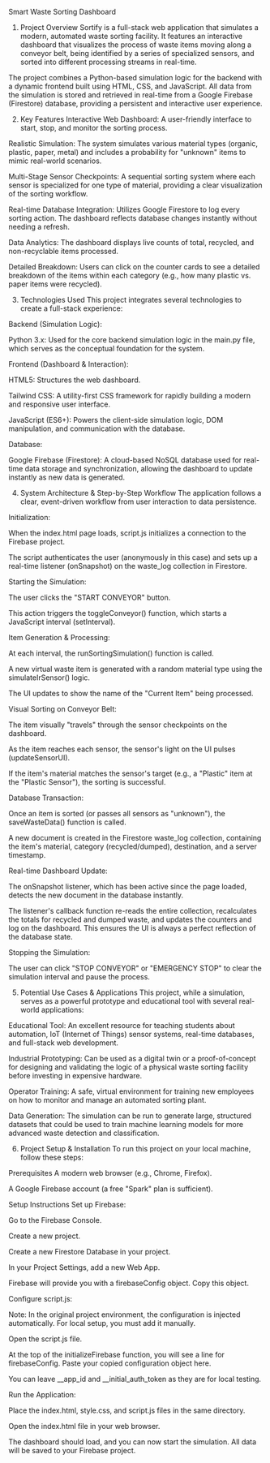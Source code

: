 Smart Waste Sorting Dashboard
1. Project Overview
Sortify is a full-stack web application that simulates a modern, automated waste sorting facility. It features an interactive dashboard that visualizes the process of waste items moving along a conveyor belt, being identified by a series of specialized sensors, and sorted into different processing streams in real-time.

The project combines a Python-based simulation logic for the backend with a dynamic frontend built using HTML, CSS, and JavaScript. All data from the simulation is stored and retrieved in real-time from a Google Firebase (Firestore) database, providing a persistent and interactive user experience.

2. Key Features
Interactive Web Dashboard: A user-friendly interface to start, stop, and monitor the sorting process.

Realistic Simulation: The system simulates various material types (organic, plastic, paper, metal) and includes a probability for "unknown" items to mimic real-world scenarios.

Multi-Stage Sensor Checkpoints: A sequential sorting system where each sensor is specialized for one type of material, providing a clear visualization of the sorting workflow.

Real-time Database Integration: Utilizes Google Firestore to log every sorting action. The dashboard reflects database changes instantly without needing a refresh.

Data Analytics: The dashboard displays live counts of total, recycled, and non-recyclable items processed.

Detailed Breakdown: Users can click on the counter cards to see a detailed breakdown of the items within each category (e.g., how many plastic vs. paper items were recycled).

3. Technologies Used
This project integrates several technologies to create a full-stack experience:

Backend (Simulation Logic):

Python 3.x: Used for the core backend simulation logic in the main.py file, which serves as the conceptual foundation for the system.

Frontend (Dashboard & Interaction):

HTML5: Structures the web dashboard.

Tailwind CSS: A utility-first CSS framework for rapidly building a modern and responsive user interface.

JavaScript (ES6+): Powers the client-side simulation logic, DOM manipulation, and communication with the database.

Database:

Google Firebase (Firestore): A cloud-based NoSQL database used for real-time data storage and synchronization, allowing the dashboard to update instantly as new data is generated.

4. System Architecture & Step-by-Step Workflow
The application follows a clear, event-driven workflow from user interaction to data persistence.

Initialization:

When the index.html page loads, script.js initializes a connection to the Firebase project.

The script authenticates the user (anonymously in this case) and sets up a real-time listener (onSnapshot) on the waste_log collection in Firestore.

Starting the Simulation:

The user clicks the "START CONVEYOR" button.

This action triggers the toggleConveyor() function, which starts a JavaScript interval (setInterval).

Item Generation & Processing:

At each interval, the runSortingSimulation() function is called.

A new virtual waste item is generated with a random material type using the simulateIrSensor() logic.

The UI updates to show the name of the "Current Item" being processed.

Visual Sorting on Conveyor Belt:

The item visually "travels" through the sensor checkpoints on the dashboard.

As the item reaches each sensor, the sensor's light on the UI pulses (updateSensorUI).

If the item's material matches the sensor's target (e.g., a "Plastic" item at the "Plastic Sensor"), the sorting is successful.

Database Transaction:

Once an item is sorted (or passes all sensors as "unknown"), the saveWasteData() function is called.

A new document is created in the Firestore waste_log collection, containing the item's material, category (recycled/dumped), destination, and a server timestamp.

Real-time Dashboard Update:

The onSnapshot listener, which has been active since the page loaded, detects the new document in the database instantly.

The listener's callback function re-reads the entire collection, recalculates the totals for recycled and dumped waste, and updates the counters and log on the dashboard. This ensures the UI is always a perfect reflection of the database state.

Stopping the Simulation:

The user can click "STOP CONVEYOR" or "EMERGENCY STOP" to clear the simulation interval and pause the process.

5. Potential Use Cases & Applications
This project, while a simulation, serves as a powerful prototype and educational tool with several real-world applications:

Educational Tool: An excellent resource for teaching students about automation, IoT (Internet of Things) sensor systems, real-time databases, and full-stack web development.

Industrial Prototyping: Can be used as a digital twin or a proof-of-concept for designing and validating the logic of a physical waste sorting facility before investing in expensive hardware.

Operator Training: A safe, virtual environment for training new employees on how to monitor and manage an automated sorting plant.

Data Generation: The simulation can be run to generate large, structured datasets that could be used to train machine learning models for more advanced waste detection and classification.

6. Project Setup & Installation
To run this project on your local machine, follow these steps:

Prerequisites
A modern web browser (e.g., Chrome, Firefox).

A Google Firebase account (a free "Spark" plan is sufficient).

Setup Instructions
Set up Firebase:

Go to the Firebase Console.

Create a new project.

Create a new Firestore Database in your project.

In your Project Settings, add a new Web App.

Firebase will provide you with a firebaseConfig object. Copy this object.

Configure script.js:

Note: In the original project environment, the configuration is injected automatically. For local setup, you must add it manually.

Open the script.js file.

At the top of the initializeFirebase function, you will see a line for firebaseConfig. Paste your copied configuration object here.

You can leave __app_id and __initial_auth_token as they are for local testing.

Run the Application:

Place the index.html, style.css, and script.js files in the same directory.

Open the index.html file in your web browser.

The dashboard should load, and you can now start the simulation. All data will be saved to your Firebase project.
